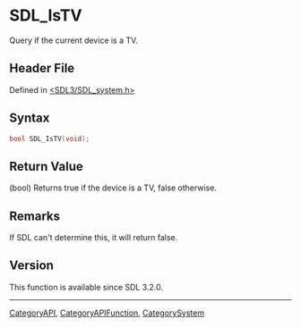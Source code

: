 # SDL_IsTV

Query if the current device is a TV.

## Header File

Defined in [<SDL3/SDL_system.h>](https://github.com/libsdl-org/SDL/blob/main/include/SDL3/SDL_system.h)

## Syntax

```c
bool SDL_IsTV(void);
```

## Return Value

(bool) Returns true if the device is a TV, false otherwise.

## Remarks

If SDL can't determine this, it will return false.

## Version

This function is available since SDL 3.2.0.

----
[CategoryAPI](CategoryAPI), [CategoryAPIFunction](CategoryAPIFunction), [CategorySystem](CategorySystem)

